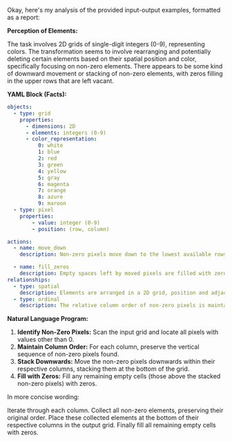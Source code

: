Okay, here's my analysis of the provided input-output examples, formatted as a report:

**Perception of Elements:**

The task involves 2D grids of single-digit integers (0-9), representing colors. The transformation seems to involve rearranging and potentially deleting certain elements based on their spatial position and color, specifically focusing on non-zero elements. There appears to be some kind of downward movement or stacking of non-zero elements, with zeros filling in the upper rows that are left vacant.

**YAML Block (Facts):**


```yaml
objects:
  - type: grid
    properties:
      - dimensions: 2D
      - elements: integers (0-9)
      - color_representation:
          0: white
          1: blue
          2: red
          3: green
          4: yellow
          5: gray
          6: magenta
          7: orange
          8: azure
          9: maroon
  - type: pixel
    properties:
        - value: integer (0-9)
        - position: (row, column)

actions:
  - name: move_down
    description: Non-zero pixels move down to the lowest available rows, maintaining their original column order.

  - name: fill_zeros
    description: Empty spaces left by moved pixels are filled with zeros.
relationships:
  - type: spatial
    description: Elements are arranged in a 2D grid, position and adjacency are important.
  - type: ordinal
    description: The relative column order of non-zero pixels is maintained during movement.
```


**Natural Language Program:**

1.  **Identify Non-Zero Pixels:** Scan the input grid and locate all pixels with values other than 0.
2.  **Maintain Column Order:** For each column, preserve the vertical sequence of non-zero pixels found.
3.  **Stack Downwards:** Move the non-zero pixels downwards within their respective columns, stacking them at the bottom of the grid.
4.  **Fill with Zeros:** Fill any remaining empty cells (those above the stacked non-zero pixels) with zeros.

In more concise wording:

Iterate through each column. Collect all non-zero elements, preserving their original order. Place these collected elements at the bottom of their respective columns in the output grid. Finally fill all remaining empty cells with zeros.
